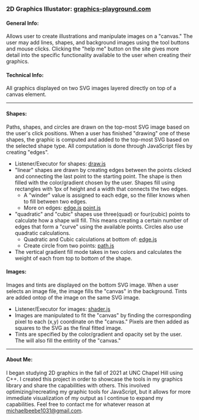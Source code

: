 ### 2D Graphics Illustator: [graphics-playground.com](https://graphics-playground.com)

#### General Info:

Allows user to create illustrations and manipulate images on a "canvas." The user may add lines, shapes, and background images using the tool buttons and mouse clicks. Clicking the "help me" button on the site gives more detail into the specific functionality available to the user when creating their graphics.

#### Technical Info:

All graphics displayed on two SVG images layered directly on top of a canvas element.

---

#### Shapes:

Paths, shapes, and circles are drawn on the top-most SVG image based on the user's click positions. When a user has finished "drawing" one of these shapes, the graphic is computed and added to the top-most SVG based on the selected shape type. All computation is done through JavaScript files by creating "edges".

- Listener/Executor for shapes: [draw.js](/draw.js)
- "linear" shapes are drawn by creating edges between the points clicked and connecting the last point to the starting point. The shape is then filled with the color/gradient chosen by the user. Shapes fill using rectangles with 1px of height and a width that connects the two edges.
  - A "winder" value is assigned to each edge, so the filler knows when to fill between two edges.
  - More on edges: [edge.js](/models/edge.js) [point.js](/models/point.js)
- "quadratic" and "cubic" shapes use three(quad) or four(cubic) points to calculate how a shape will fill. This means creating a certain number of edges that form a "curve" using the available points. Circles also use quadratic calculations.
  - Quadratic and Cubic calculations at bottom of: [edge.js](/models/edge.js)
  - Create circle from two points: [path.js](/models/path.js)
- The vertical gradient fill mode takes in two colors and calculates the weight of each from top to bottom of the shape.

#### Images:

Images and tints are displayed on the bottom SVG image. When a user selects an image file, the image fills the "canvas" in the background. Tints are added ontop of the image on the same SVG image.

- Listener/Executor for images: [shader.js](/shader.js)
- Images are manipulated to fit the "canvas" by finding the corresponding pixel to each (x,y) coordinate on the "canvas." Pixels are then added as squares to the SVG as the final fitted image.
- Tints are specified by the color/gradient and opacity set by the user. The will also fill the entirity of the "canvas."

---

#### About Me:

I began studying 2D graphics in the fall of 2021 at UNC Chapel Hill using C++. I created this project in order to showcase the tools in my graphics library and share the capabilities with others. This involved optimizing/recreating my graphic tools for JavaScript, but it allows for more immediate visualization of my output as I continue to expand my capabilities. Feel free to contact me for whatever reason at michaelbeebe1031@gmail.com.
